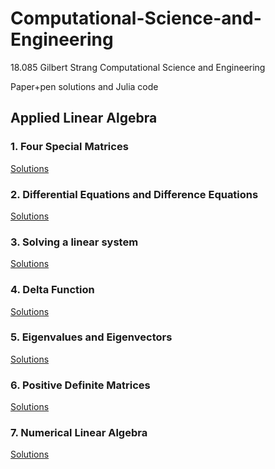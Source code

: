 # Computational-Science-and-Engineering

18.085 Gilbert Strang Computational Science and Engineering

Paper+pen solutions and Julia code

## Applied Linear Algebra

### 1. Four Special Matrices

[Solutions](https://github.com/nickovchinnikov/Computational-Science-and-Engineering/tree/master/1.AppliedLInearAlgebra/1.FourSpecialMatrices/ProblemSet)

### 2. Differential Equations and Difference Equations

[Solutions](https://github.com/nickovchinnikov/Computational-Science-and-Engineering/tree/master/1.AppliedLInearAlgebra/2.DifferentialEqnsAndDifferenceEqns/ProblemSet)

### 3. Solving a linear system

[Solutions](https://github.com/nickovchinnikov/Computational-Science-and-Engineering/tree/master/1.AppliedLInearAlgebra/3.SolvingALinearSystem)

### 4. Delta Function

[Solutions](https://github.com/nickovchinnikov/Computational-Science-and-Engineering/tree/master/1.AppliedLInearAlgebra/4.DeltaFunction)

### 5. Eigenvalues and Eigenvectors

[Solutions](https://github.com/nickovchinnikov/Computational-Science-and-Engineering/tree/master/1.AppliedLInearAlgebra/5.EigenvaluesAndEigenvectors)

### 6. Positive Definite Matrices

[Solutions](https://github.com/nickovchinnikov/Computational-Science-and-Engineering/tree/master/1.AppliedLInearAlgebra/6.PositiveDefiniteMatrices)

### 7. Numerical Linear Algebra

[Solutions](https://github.com/nickovchinnikov/Computational-Science-and-Engineering/tree/master/1.AppliedLInearAlgebra/7.NumericalLinearAlgebra)
